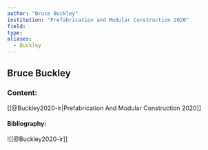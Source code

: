 ```yaml
---
author: "Bruce Buckley"
institution: "Prefabrication and Modular Construction 2020"
field:
type:
aliases:
  - Buckley
---
```


## Bruce Buckley

### Content:
[[@Buckley2020-ir|Prefabrication And Modular Construction 2020]]

#### Bibliography:

![[@Buckley2020-ir]]